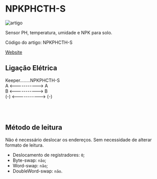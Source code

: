 # NPKPHCTH-S


![artigo](https://ae01.alicdn.com/kf/Sed84b0234a19468eafec0b26d918705f9.jpg)

Sensor PH, temperatura, umidade e NPK para solo.

Código do artigo: NPKPHCTH-S

[Website](https://store.comwintop.com/products/rs485-4-20ma-soil-temperature-humidity-moisture-conductivity-ec-ph-sensor?variant=43435240358115)


## Ligação Elétrica

Keeper........NPKPHCTH-S <br/>
A   <-----------> A <br/>
B   <-----------> B <br/>
(-) <-----------> (-) <br/>


<br/>


<br/>

## Método de leitura
Não é necessário deslocar os endereços. Sem necessidade de alterar formato de leitura.
- Deslocamento de registradores: `0`;
- Byte-swap: `não`;
- Word-swap: `não`;
- DoubleWord-swap: `não`.